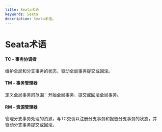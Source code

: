 ```yaml
---
title: Seata术语
keywords: Seata
description: Seata术语。
---
```


# Seata术语

#### TC - 事务协调者
维护全局和分支事务的状态，驱动全局事务提交或回滚。

#### TM - 事务管理器
定义全局事务的范围：开始全局事务、提交或回滚全局事务。

#### RM - 资源管理器
管理分支事务处理的资源，与TC交谈以注册分支事务和报告分支事务的状态，并驱动分支事务提交或回滚。

